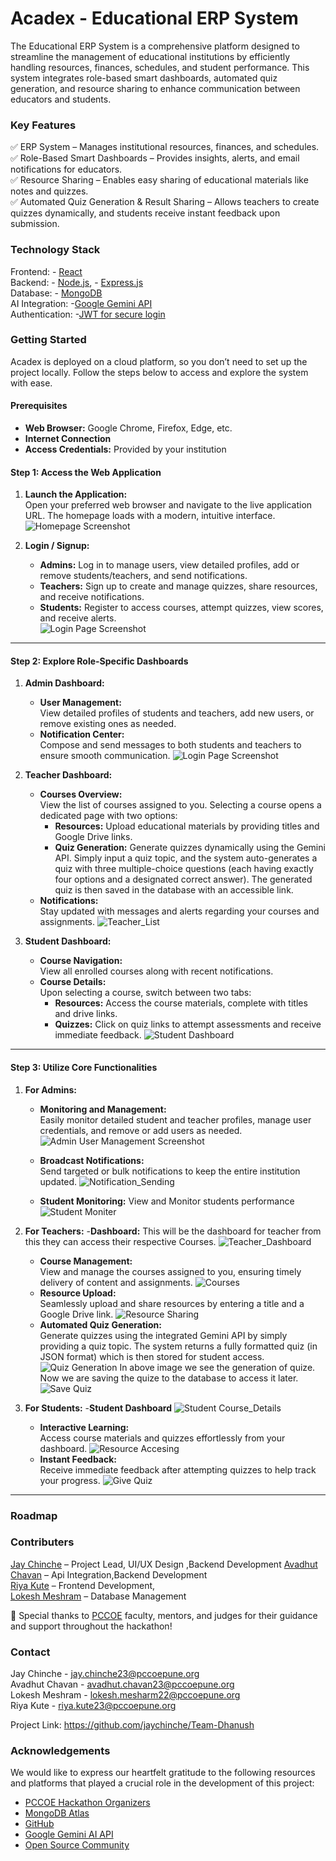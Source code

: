 
# Acadex - Educational ERP System

The Educational ERP System is a comprehensive platform designed to streamline the management of educational institutions by efficiently handling resources, finances, schedules, and student performance. This system integrates role-based smart dashboards, automated quiz generation, and resource sharing to enhance communication between educators and students.

### Key Features 
✅ ERP System – Manages institutional resources, finances, and schedules.   
✅ Role-Based Smart Dashboards – Provides insights, alerts, and email notifications for educators.  
✅ Resource Sharing – Enables easy sharing of educational materials like notes and quizzes.  
✅ Automated Quiz Generation & Result Sharing – Allows teachers to create quizzes dynamically, and students receive instant feedback upon submission.

### Technology Stack
Frontend: - [React](https://react.dev/)  
Backend: - [Node.js](https://nodejs.org/en), - [Express.js](https://expressjs.com/)  
Database: - [MongoDB](https://www.mongodb.com/)  
AI Integration: -[Google Gemini API](https://aistudio.google.com/prompts/new_chat?gad_source=1&gclid=Cj0KCQiA_Yq-BhC9ARIsAA6fbAj49YRwg5jFnOu5w7ohu3PbUBoWTHvdjBd2NAV6RwJQh4Zlli3IlpMaAnLEEALw_wcB)  
Authentication: -[JWT for secure login](https://jwt.io/)


### Getting Started

Acadex is deployed on a cloud platform, so you don’t need to set up the project locally. Follow the steps below to access and explore the system with ease.

#### Prerequisites
- **Web Browser:** Google Chrome, Firefox, Edge, etc.  
- **Internet Connection**  
- **Access Credentials:** Provided by your institution

#### Step 1: Access the Web Application
1. **Launch the Application:**  
   Open your preferred web browser and navigate to the live application URL. The homepage loads with a modern, intuitive interface.
   ![Homepage Screenshot](image/HomePage.jpg)

2. **Login / Signup:**  
   - **Admins:** Log in to manage users, view detailed profiles, add or remove students/teachers, and send notifications.  
   - **Teachers:** Sign up to create and manage quizzes, share resources, and receive notifications.  
   - **Students:** Register to access courses, attempt quizzes, view scores, and receive alerts.  
   ![Login Page Screenshot](image/AdminLogin.jpg)

---

#### Step 2: Explore Role-Specific Dashboards

1. **Admin Dashboard:**  
   - **User Management:**  
     View detailed profiles of students and teachers, add new users, or remove existing ones as needed.
   - **Notification Center:**  
     Compose and send messages to both students and teachers to ensure smooth communication.
     ![Login Page Screenshot](image/Dashboard.jpg)

2. **Teacher Dashboard:**  
   - **Courses Overview:**  
     View the list of courses assigned to you. Selecting a course opens a dedicated page with two options:
     - **Resources:** Upload educational materials by providing titles and Google Drive links.
     - **Quiz Generation:** Generate quizzes dynamically using the Gemini API. Simply input a quiz topic, and the system auto-generates a quiz with three multiple-choice questions (each having exactly four options and a designated correct answer). The generated quiz is then saved in the database with an accessible link.
   - **Notifications:**  
     Stay updated with messages and alerts regarding your courses and assignments.
   ![Teacher_List](image/TeacherDashboard.jpg)

3. **Student Dashboard:**  
   - **Course Navigation:**  
     View all enrolled courses along with recent notifications.
   - **Course Details:**  
     Upon selecting a course, switch between two tabs:
     - **Resources:** Access the course materials, complete with titles and drive links.
     - **Quizzes:** Click on quiz links to attempt assessments and receive immediate feedback.
   ![Student Dashboard](image/CourseList.jpg)

---

#### Step 3: Utilize Core Functionalities

1. **For Admins:**  
   - **Monitoring and Management:**  
     Easily monitor detailed student and teacher profiles, manage user credentials, and remove or add users as needed.
       ![Admin User Management Screenshot](image/AddTeacher.jpg)
   - **Broadcast Notifications:**  
     Send targeted or bulk notifications to keep the entire institution updated.
   ![Notification_Sending](image/SendNotification.jpg)

   - **Student Monitoring:**
   View and Monitor students performance 
   ![Student Moniter](image/StudentMonitor.jpg)

2. **For Teachers:**
   -**Dashboard:**
   This will be the dashboard for teacher from this they can access their respective Courses.
    ![Teacher_Dashboard](image/TeacherDashboard.jpg)
   - **Course Management:**  
     View and manage the courses assigned to you, ensuring timely delivery of content and assignments.
       ![Courses](image/CourseList.jpg)
   - **Resource Upload:**  
     Seamlessly upload and share resources by entering a title and a Google Drive link.
      ![Resource Sharing](image/AddResource.jpg)
   - **Automated Quiz Generation:**  
     Generate quizzes using the integrated Gemini API by simply providing a quiz topic. The system returns a fully formatted quiz (in JSON format) which is then stored for student access.
     ![Quiz Generation](image/QuiseGeneration.jpg)
      In above image we see the generation of quize. Now we are saving the quize to the database to access it later.
     ![Save Quiz](image/SaveQuize.jpg)


4. **For Students:**
   -**Student Dashboard**
     ![Student Course_Details](image/CourseList.jpg)
   - **Interactive Learning:**  
     Access course materials and quizzes effortlessly from your dashboard.
     ![Resource Accesing](image/CourseList.jpg)
   - **Instant Feedback:**  
     Receive immediate feedback after attempting quizzes to help track your progress.
      ![Give Quiz](image/TakeQuiz.jpg)

   
---


### Roadmap




### Contributers
 [Jay Chinche](https://github.com/jaychinche) – Project Lead,  UI/UX Design  ,Backend Development
 [Avadhut Chavan](https://github.com/AvadhutChavan12) – Api Integration,Backend Development  
 [Riya Kute](https://github.com/KUTERIYAR5) –  Frontend Development,   
 [Lokesh Meshram](https://github.com/LokeshMeshram32) – Database Management

 🔹 Special thanks to [PCCOE](https://github.com/gfgpccoe) faculty, mentors, and judges for their guidance and support throughout the hackathon!
  


### Contact 
Jay Chinche -  jay.chinche23@pccoepune.org  
Avadhut Chavan - avadhut.chavan23@pccoepune.org  
Lokesh Meshram - lokesh.mesharm22@pccoepune.org  
Riya Kute - riya.kute23@pccoepune.org 

Project Link: https://github.com/jaychinche/Team-Dhanush


### Acknowledgements
We would like to express our heartfelt gratitude to the following resources and platforms that played a crucial role in the development of this project:
 - [PCCOE Hackathon Organizers](https://www.pccoepune.com/)
 - [MongoDB Atlas](https://www.mongodb.com/lp/cloud/atlas/try4-reg?utm_source=google&utm_campaign=search_gs_pl_evergreen_atlas_core-high-int_prosp-brand_gic-null_apac-in_ps-all_desktop_eng_lead&utm_term=mongodb%20atlas&utm_medium=cpc_paid_search&utm_ad=e&utm_ad_campaign_id=19617021259&adgroup=173739098353&cq_cmp=19617021259&gad_source=1&gclid=Cj0KCQiA_Yq-BhC9ARIsAA6fbAj62BV5kFJmNvbYomo9o7Zv0iFPf4GMC5pfGDVNUm_FIGY1CnDEGmkaAv_mEALw_wcB)
 - [GitHub](https://github.com/)
 - [ Google Gemini AI API](https://ai.google.dev/)
 - [Open Source Community](https://stackoverflow.blog/2023/11/08/the-product-approach-to-open-source-communities/)

